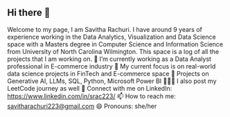 ## Hi there 👋

Welcome to my page, I am Savitha Rachuri. I have around 9 years of experience working in the Data Analytics, Visualization and Data Science space with a Masters degree in Computer Science and Information Science from University of North Carolina Wilmington. This space is a log of all the projects that I am working on. 
🔭 I’m currently working as a Data Analyst professional in E-commerce industry
🎯 My current focus is on real-world data science projects in FinTech and E-commerce space
🌱 Projects on Generative AI, LLMs, SQL, Python, Microsoft Power BI
👩🏾‍💻 I also post my LeetCode journey as well
👯 Connect with me on LinkedIn: https://www.linkedin.com/in/srac223/
📫 How to reach me: savitharachuri223@gmail.com
😄 Pronouns: she/her
